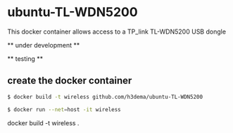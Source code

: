 # ubuntu-TL-WDN5200
This docker container allows access to a TP_link TL-WDN5200 USB dongle

** under development **

** testing **

## create the docker container

```bash
$ docker build -t wireless github.com/h3dema/ubuntu-TL-WDN5200
```


```bash
$ docker run --net=host -it wireless
```

docker build -t wireless .
